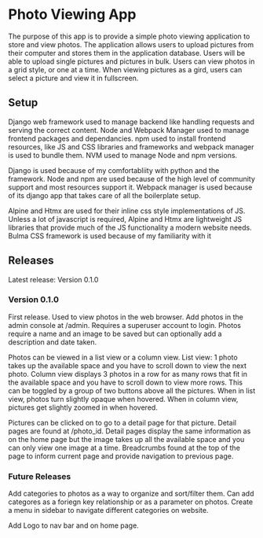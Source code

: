# Photo Viewing App

The purpose of this app is to provide a simple photo viewing application to store and view photos. The application allows users to upload pictures from their computer and stores them in the application database. Users will be able to upload single pictures and pictures in bulk. Users can view photos in a grid style, or one at a time. When viewing pictures as a gird, users can select a picture and view it in fullscreen.

## Setup

Django web framework used to manage backend like handling requests and serving the correct content. Node and Webpack Manager used to manage frontend packages and dependancies. npm used to install frontend resources, like JS and CSS libraries and frameworks and webpack manager is used to bundle them. NVM used to manage Node and npm versions.

Django is used because of my comfortabliity with python and the framework. Node and npm are used because of the high level of community support and most resources support it. Webpack manager is used because of its django app that takes care of all the boilerplate setup.

Alpine and Htmx are used for their inline css style implementations of JS. Unless a lot of javascript is required, Alpine and Htmx are lightweight JS libraries that provide much of the JS functionality a modern website needs. Bulma CSS framework is used because of my familiarity with it

## Releases

Latest release: Version 0.1.0

### Version 0.1.0

First release. Used to view photos in the web browser. Add photos in the admin console at /admin. Requires a superuser account to login. Photos require a name and an image to be saved but can optionally add a description and date taken. 

Photos can be viewed in a list view or a column view. List view: 1 photo takes up the available space and you have to scroll down to view the next photo. Column view displays 3 photos in a row for as many rows that fit in the available space and you have to scroll down to view more rows. This can be toggled by a group of two buttons above all the pictures. When in list view, photos turn slightly opaque when hovered. When in column view, pictures get slightly zoomed in when hovered.

Pictures can be clicked on to go to a detail page for that picture. Detail pages are found at /photo_id. Detail pages display the same information as on the home page but the image takes up all the available space and you can only view one image at a time. Breadcrumbs found at the top of the page to inform current page and provide navigation to previous page.

### Future Releases

Add categories to photos as a way to organize and sort/filter them. Can add categores as a foriegn key relationship or as a parameter on photos. Create a menu in sidebar to navigate different categories on website.

Add Logo to nav bar and on home page.
